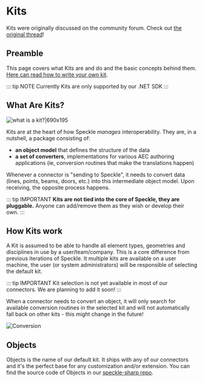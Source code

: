 # Kits

Kits were originally discussed on the community forum. Check out [the original thread](https://discourse.speckle.works/t/introducing-kits-2-0/710)!

## Preamble

This page covers what Kits are and do and the basic concepts behind them. [Here can read how to write your own kit](/dev/kits-dev).

::: tip NOTE
Currently Kits are only supported by our .NET SDK
:::

## What Are Kits?

![what is a kit?|690x195](https://discourse.speckle.works/uploads/default/optimized/1X/f7ce9276c37b105133e7eccf0e376ae3093a991d_2_690x195.png)

Kits are at the heart of how Speckle _manages_ interoperability. They are, in a nutshell, a package consisting of:

- **an object model** that defines the structure of the data
- **a set of converters**, implementations for various AEC authoring applications (ie, conversion routines that make the translations happen)

Whenever a connector is "sending to Speckle", it needs to convert data (lines, points, beams, doors, etc.) into this intermediate object model. Upon receiving, the opposite process happens.

::: tip IMPORTANT
**Kits are not tied into the core of Speckle, they are pluggable.** Anyone can add/remove them as they wish or develop their own.
:::

## How Kits work

A Kit is assumed to be able to handle all element types, geometries and disciplines in use by a user/team/company. This is a core difference from previous iterations of Speckle. It multiple kits are available on a user machine, the user (or system administrators) will be responsible of selecting the default kit.

::: tip IMPORTANT
Kit selection is not yet available in most of our connectors. We are planning to add it soon!
:::

When a connector needs to convert an object, it will only search for available conversion routines in the selected kit and will not automatically fall back on other kits - this might change in the future!

![Conversion](https://discourse.speckle.works/uploads/default/optimized/1X/f9890eead0fb8aa7bbe141a6cf7dd16453b0d176_2_690x449.png)

## Objects

Objects is the name of our default kit. It ships with any of our connectors and it's the perfect base for any customization and/or extension.
You can find the source code of Objects in our [speckle-sharp repo](https://github.com/specklesystems/speckle-sharp/tree/master/Objects).
